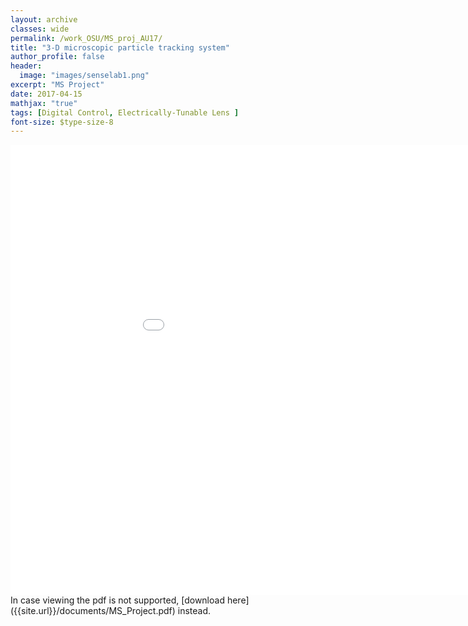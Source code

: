 ```yaml
---
layout: archive
classes: wide
permalink: /work_OSU/MS_proj_AU17/
title: "3-D microscopic particle tracking system"
author_profile: false
header:
  image: "images/senselab1.png"
excerpt: "MS Project"
date: 2017-04-15
mathjax: "true"
tags: [Digital Control, Electrically-Tunable Lens ]
font-size: $type-size-8
---
```


<embed src="{{site.url}}/documents/MS_Project.pdf" type="application/pdf" width="1024px" height="720px" />
In case viewing the pdf is not supported, [download here]({{site.url}}/documents/MS_Project.pdf) instead.